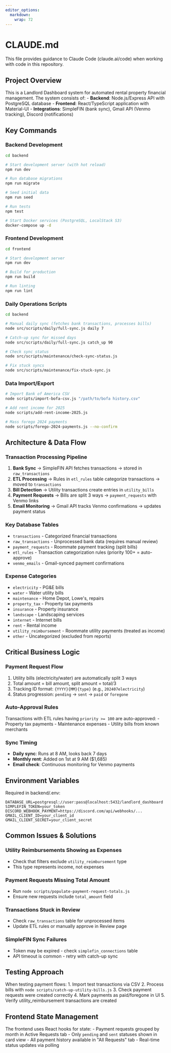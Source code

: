 ```yaml
---
editor_options: 
  markdown: 
    wrap: 72
---
```


# CLAUDE.md

This file provides guidance to Claude Code (claude.ai/code) when working
with code in this repository.

## Project Overview

This is a Landlord Dashboard system for automated rental property
financial management. The system consists of: - **Backend**:
Node.js/Express API with PostgreSQL database - **Frontend**:
React/TypeScript application with Material-UI - **Integrations**:
SimpleFIN (bank sync), Gmail API (Venmo tracking), Discord
(notifications)

## Key Commands

### Backend Development

``` bash
cd backend

# Start development server (with hot reload)
npm run dev

# Run database migrations
npm run migrate

# Seed initial data
npm run seed

# Run tests
npm test

# Start Docker services (PostgreSQL, LocalStack S3)
docker-compose up -d
```

### Frontend Development

``` bash
cd frontend

# Start development server
npm run dev

# Build for production
npm run build

# Run linting
npm run lint
```

### Daily Operations Scripts

``` bash
cd backend

# Manual daily sync (fetches bank transactions, processes bills)
node src/scripts/daily/full-sync.js daily 7

# Catch-up sync for missed days
node src/scripts/daily/full-sync.js catch_up 90

# Check sync status
node src/scripts/maintenance/check-sync-status.js

# Fix stuck syncs
node src/scripts/maintenance/fix-stuck-sync.js
```

### Data Import/Export

``` bash
# Import Bank of America CSV
node scripts/import-bofa-csv.js "/path/to/bofa history.csv"

# Add rent income for 2025
node scripts/add-rent-income-2025.js

# Mass forego 2024 payments
node scripts/forego-2024-payments.js --no-confirm
```

## Architecture & Data Flow

### Transaction Processing Pipeline

1.  **Bank Sync** → SimpleFIN API fetches transactions → stored in
    `raw_transactions`
2.  **ETL Processing** → Rules in `etl_rules` table categorize
    transactions → moved to `transactions`
3.  **Bill Detection** → Utility transactions create entries in
    `utility_bills`
4.  **Payment Requests** → Bills are split 3 ways → `payment_requests`
    with Venmo links
5.  **Email Monitoring** → Gmail API tracks Venmo confirmations →
    updates payment status

### Key Database Tables

-   `transactions` - Categorized financial transactions
-   `raw_transactions` - Unprocessed bank data (requires manual review)
-   `payment_requests` - Roommate payment tracking (split bills)
-   `etl_rules` - Transaction categorization rules (priority 100+ =
    auto-approve)
-   `venmo_emails` - Gmail-synced payment confirmations

### Expense Categories

-   `electricity` - PG&E bills
-   `water` - Water utility bills
-   `maintenance` - Home Depot, Lowe's, repairs
-   `property_tax` - Property tax payments
-   `insurance` - Property insurance
-   `landscape` - Landscaping services
-   `internet` - Internet bills
-   `rent` - Rental income
-   `utility_reimbursement` - Roommate utility payments (treated as
    income)
-   `other` - Uncategorized (excluded from reports)

## Critical Business Logic

### Payment Request Flow

1.  Utility bills (electricity/water) are automatically split 3 ways
2.  Total amount = bill amount, split amount = total/3
3.  Tracking ID format: `{YYYY}{MM}{type}` (e.g., `202407electricity`)
4.  Status progression: `pending` → `sent` → `paid` or `foregone`

### Auto-Approval Rules

Transactions with ETL rules having `priority >= 100` are
auto-approved: - Property tax payments - Maintenance expenses - Utility
bills from known merchants

### Sync Timing

-   **Daily sync**: Runs at 8 AM, looks back 7 days
-   **Monthly rent**: Added on 1st at 9 AM (\$1,685)
-   **Email check**: Continuous monitoring for Venmo payments

## Environment Variables

Required in backend/.env:

```         
DATABASE_URL=postgresql://user:pass@localhost:5432/landlord_dashboard
SIMPLEFIN_TOKEN=your_token
DISCORD_WEBHOOK_PAYMENT=https://discord.com/api/webhooks/...
GMAIL_CLIENT_ID=your_client_id
GMAIL_CLIENT_SECRET=your_client_secret
```

## Common Issues & Solutions

### Utility Reimbursements Showing as Expenses

-   Check that filters exclude `utility_reimbursement` type
-   This type represents income, not expenses

### Payment Requests Missing Total Amount

-   Run `node scripts/populate-payment-request-totals.js`
-   Ensure new requests include `total_amount` field

### Transactions Stuck in Review

-   Check `raw_transactions` table for unprocessed items
-   Update ETL rules or manually approve in Review page

### SimpleFIN Sync Failures

-   Token may be expired - check `simplefin_connections` table
-   API timeout is common - retry with catch-up sync

## Testing Approach

When testing payment flows: 1. Import test transactions via CSV 2.
Process bills with `node scripts/catch-up-utility-bills.js` 3. Check
payment requests were created correctly 4. Mark payments as
paid/foregone in UI 5. Verify utility_reimbursement transactions are
created

## Frontend State Management

The frontend uses React hooks for state: - Payment requests grouped by
month in Active Requests tab - Only `pending` and `sent` statuses shown
in card view - All payment history available in "All Requests" tab -
Real-time status updates via polling
